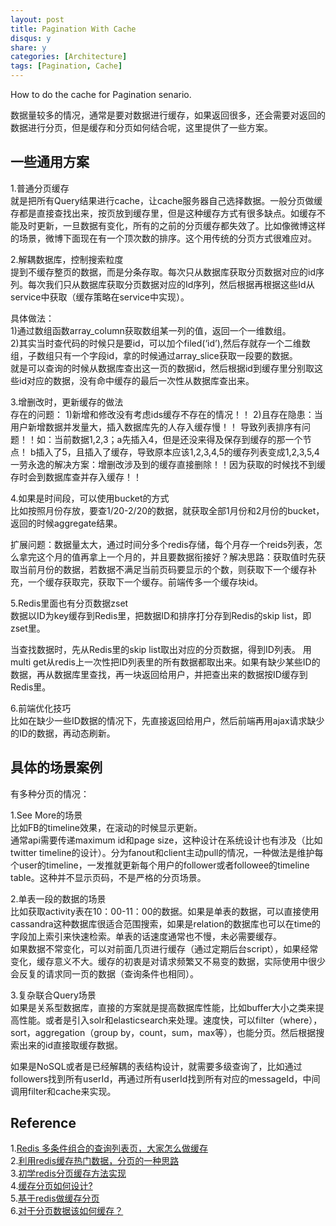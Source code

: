 ```yaml
---
layout: post
title: Pagination With Cache
disqus: y
share: y
categories: [Architecture]
tags: [Pagination, Cache]
---
```


How to do the cache for Pagination senario.

数据量较多的情况，通常是要对数据进行缓存，如果返回很多，还会需要对返回的数据进行分页，但是缓存和分页如何结合呢，这里提供了一些方案。

一些通用方案
-----------
1.普通分页缓存  
就是把所有Query结果进行cache，让cache服务器自己选择数据。一般分页做缓存都是直接查找出来，按页放到缓存里，但是这种缓存方式有很多缺点。如缓存不能及时更新，一旦数据有变化，所有的之前的分页缓存都失效了。比如像微博这样的场景，微博下面现在有一个顶次数的排序。这个用传统的分页方式很难应对。

2.解耦数据库，控制搜索粒度  
提到不缓存整页的数据，而是分条存取。每次只从数据库获取分页数据对应的id序列。每次我们只从数据库获取分页数据对应的Id序列，然后根据再根据这些Id从service中获取（缓存策略在service中实现）。

具体做法：  
1)通过数组函数array_column获取数组某一列的值，返回一个一维数组。  
2)其实当时查代码的时候只是要id，可以加个filed(‘id’),然后存就存一个二维数组，子数组只有一个字段id，拿的时候通过array_slice获取一段要的数据。  
就是可以查询的时候从数据库查出这一页的数据id，然后根据id到缓存里分别取这些id对应的数据，没有命中缓存的最后一次性从数据库查出来。

3.增删改时，更新缓存的做法  
存在的问题：
1)新增和修改没有考虑ids缓存不存在的情况！！
2)且存在隐患：当用户新增数据并发量大，插入数据库先的人存入缓存慢！！
导致列表排序有问题！！如：当前数据1,2,3；a先插入4，但是还没来得及保存到缓存的那一个节点！
b插入了5，且插入了缓存，导致原本应该1,2,3,4,5的缓存列表变成1,2,3,5,4
一劳永逸的解决方案：增删改涉及到的缓存直接删除！！因为获取的时候找不到缓存时会到数据库查并存入缓存！！

4.如果是时间段，可以使用bucket的方式  
比如按照月份存放，要查1/20-2/20的数据，就获取全部1月份和2月份的bucket，返回的时候aggregate结果。

扩展问题：数据量太大，通过时间分多个redis存储，每个月存一个reids列表，怎么拿完这个月的值再拿上一个月的，并且要数据衔接好？解决思路：获取值时先获取当前月份的数据，若数据不满足当前页码要显示的个数，则获取下一个缓存补充，一个缓存获取完，获取下一个缓存。前端传多一个缓存块id。

5.Redis里面也有分页数据zset  
数据以ID为key缓存到Redis里，把数据ID和排序打分存到Redis的skip list，即zset里。

当查找数据时，先从Redis里的skip list取出对应的分页数据，得到ID列表。
用multi get从redis上一次性把ID列表里的所有数据都取出来。如果有缺少某些ID的数据，再从数据库里查找，再一块返回给用户，并把查出来的数据按ID缓存到Redis里。

6.前端优化技巧  
比如在缺少一些ID数据的情况下，先直接返回给用户，然后前端再用ajax请求缺少的ID的数据，再动态刷新。

具体的场景案例
-------------
有多种分页的情况：  

1.See More的场景  
比如FB的timeline效果，在滚动的时候显示更新。  
通常api需要传递maximum id和page size，这种设计在系统设计也有涉及（比如twitter timeline的设计）。分为fanout和client主动pull的情况，一种做法是维护每个user的timeline，一发推就更新每个用户的follower或者followee的timeline table。这种并不显示页码，不是严格的分页场景。  

2.单表一段的数据的场景  
比如获取activity表在10：00-11：00的数据。如果是单表的数据，可以直接使用cassandra这种数据库很适合范围搜索，如果是relation的数据库也可以在time的字段加上索引来快速检索。单表的话速度通常也不慢，未必需要缓存。    
如果数据不常变化，可以对前面几页进行缓存（通过定期后台script），如果经常变化，缓存意义不大。缓存的初衷是对请求频繁又不易变的数据，实际使用中很少会反复的请求同一页的数据（查询条件也相同）。

3.复杂联合Query场景  
如果是关系型数据库，直接的方案就是提高数据库性能，比如buffer大小之类来提高性能。或者是引入solr和elasticsearch来处理。速度快，可以filter（where），sort，aggregation（group by，count，sum，max等），也能分页。然后根据搜索出来的id直接取缓存数据。

如果是NoSQL或者是已经解耦的表结构设计，就需要多级查询了，比如通过followers找到所有userId，再通过所有userId找到所有对应的messageId，中间调用filter和cache来实现。


Reference
----------
1.[Redis 多条件组合的查询列表页，大家怎么做缓存](https://ruby-china.org/topics/10211)  
2.[利用redis缓存热门数据，分页的一种思路](https://www.qedev.com/bigdata/58218.html)  
3.[初学redis分页缓存方法实现](https://juejin.cn/post/6844903592390819854)  
4.[缓存分页如何设计?](https://www.zhihu.com/question/34485926/answer/139117866)  
5.[基于redis做缓存分页](https://my.oschina.net/1107156537/blog/1617252)  
6.[对于分页数据该如何缓存？](https://www.cnblogs.com/duanhongbj/archive/2013/01/13/2858600.html)  





